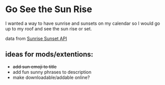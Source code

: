 # Go See the Sun Rise

I wanted a way to have sunrise and sunsets on my calendar so I would go up to my roof and see the sun rise or set.

data from [Sunrise Sunset API](https://sunrise-sunset.org/api)

## ideas for mods/extentions:

- ~~add sun emoji to title~~
- add fun sunny phrases to description
- make downloadable/addable online?
